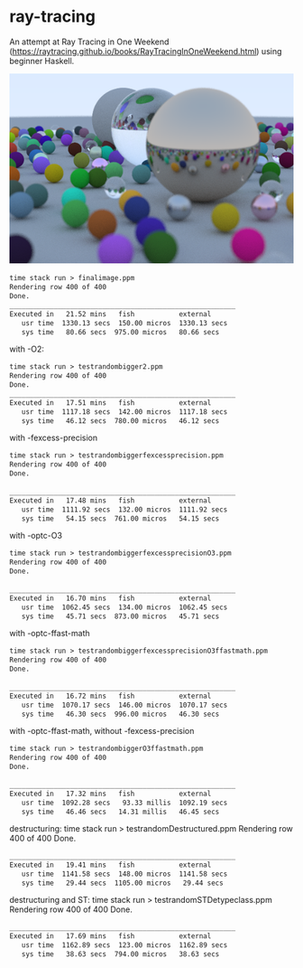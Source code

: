 # ray-tracing
An attempt at Ray Tracing in One Weekend (https://raytracing.github.io/books/RayTracingInOneWeekend.html) using beginner Haskell.

![Final image](./finalimage.png)

    time stack run > finalimage.ppm
    Rendering row 400 of 400
    Done.
    ________________________________________________________
    Executed in   21.52 mins   fish           external
       usr time  1330.13 secs  150.00 micros  1330.13 secs
       sys time   80.66 secs  975.00 micros   80.66 secs

with -O2:

    time stack run > testrandombigger2.ppm
    Rendering row 400 of 400
    Done.
    ________________________________________________________
    Executed in   17.51 mins   fish           external
       usr time  1117.18 secs  142.00 micros  1117.18 secs
       sys time   46.12 secs  780.00 micros   46.12 secs

with -fexcess-precision

    time stack run > testrandombiggerfexcessprecision.ppm
    Rendering row 400 of 400
    Done.

    ________________________________________________________
    Executed in   17.48 mins   fish           external
       usr time  1111.92 secs  132.00 micros  1111.92 secs
       sys time   54.15 secs  761.00 micros   54.15 secs

with -optc-O3

    time stack run > testrandombiggerfexcessprecisionO3.ppm
    Rendering row 400 of 400
    Done.

    ________________________________________________________
    Executed in   16.70 mins   fish           external
       usr time  1062.45 secs  134.00 micros  1062.45 secs
       sys time   45.71 secs  873.00 micros   45.71 secs

with -optc-ffast-math

    time stack run > testrandombiggerfexcessprecisionO3ffastmath.ppm
    Rendering row 400 of 400
    Done.

    ________________________________________________________
    Executed in   16.72 mins   fish           external
       usr time  1070.17 secs  146.00 micros  1070.17 secs
       sys time   46.30 secs  996.00 micros   46.30 secs

with -optc-ffast-math, without -fexcess-precision

    time stack run > testrandombiggerO3ffastmath.ppm
    Rendering row 400 of 400
    Done.

    ________________________________________________________
    Executed in   17.32 mins   fish           external
       usr time  1092.28 secs   93.33 millis  1092.19 secs
       sys time   46.46 secs   14.31 millis   46.45 secs

destructuring:
    time stack run > testrandomDestructured.ppm
    Rendering row 400 of 400
    Done.

    ________________________________________________________
    Executed in   19.41 mins   fish           external
       usr time  1141.58 secs  148.00 micros  1141.58 secs
       sys time   29.44 secs  1105.00 micros   29.44 secs

destructuring and ST:
    time stack run > testrandomSTDetypeclass.ppm
    Rendering row 400 of 400
    Done.

    ________________________________________________________
    Executed in   17.69 mins   fish           external
       usr time  1162.89 secs  123.00 micros  1162.89 secs
       sys time   38.63 secs  794.00 micros   38.63 secs
